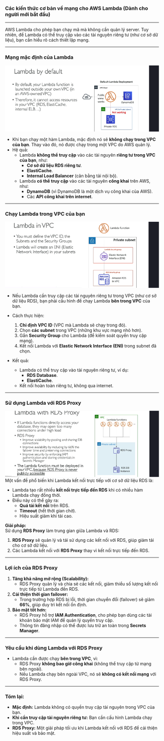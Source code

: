 ### Các kiến thức cơ bản về mạng cho AWS Lambda (Dành cho người mới bắt đầu)

---

AWS Lambda cho phép bạn chạy mã mà không cần quản lý server. Tuy nhiên, để Lambda có thể truy cập vào các tài nguyên riêng tư (như cơ sở dữ liệu), bạn cần hiểu rõ cách thiết lập mạng.

---

### **Mạng mặc định của Lambda**

![alt text](image/lamda-vpc.png)

- Khi bạn chạy một hàm Lambda, mặc định nó sẽ **không chạy trong VPC của bạn**. Thay vào đó, nó được chạy trong một VPC do AWS quản lý.
- Hệ quả:
  - Lambda **không thể truy cập** vào các tài nguyên **riêng tư trong VPC của bạn**, như:
    - **Cơ sở dữ liệu RDS riêng tư**.
    - **ElastiCache**.
    - **Internal Load Balancer** (cân bằng tải nội bộ).
  - Lambda **có thể truy cập** vào các tài nguyên **công khai** trên AWS, như:
    - **DynamoDB** (vì DynamoDB là một dịch vụ công khai của AWS).
    - Các **API công khai trên internet**.

---

### **Chạy Lambda trong VPC của bạn**

![alt text](image/lamda-vpc2.png)

- Nếu Lambda cần truy cập các tài nguyên riêng tư trong VPC (như cơ sở dữ liệu RDS), bạn phải cấu hình để chạy Lambda **bên trong VPC** của bạn.
- Cách thực hiện:

  1. **Chỉ định VPC ID** (VPC mà Lambda sẽ chạy trong đó).
  2. Chọn **các subnet** trong VPC (những khu vực mạng nhỏ hơn).
  3. Gắn **Security Group** cho Lambda (để kiểm soát quyền truy cập mạng).
  4. Kết nối Lambda với **Elastic Network Interface (ENI)** trong subnet đã chọn.

- Kết quả:
  - Lambda có thể truy cập vào tài nguyên riêng tư, ví dụ:
    - **RDS Database**.
    - **ElastiCache**.
  - Kết nối hoàn toàn riêng tư, không qua internet.

---

### **Sử dụng Lambda với RDS Proxy**

![alt text](image/lamda-rdsProxy.png)
Một vấn đề phổ biến khi Lambda kết nối trực tiếp với cơ sở dữ liệu RDS là:

- Lambda tạo rất nhiều **kết nối trực tiếp đến RDS** khi có nhiều hàm Lambda chạy đồng thời.
- Điều này có thể gây ra:
  - **Quá tải kết nối** trên RDS.
  - **Timeout** (hết thời gian chờ).
  - Hiệu suất giảm khi tải cao.

**Giải pháp:**  
Sử dụng **RDS Proxy** làm trung gian giữa Lambda và RDS:

1. **RDS Proxy** sẽ quản lý và tái sử dụng các kết nối với RDS, giúp giảm tải cho cơ sở dữ liệu.
2. Các Lambda kết nối với **RDS Proxy** thay vì kết nối trực tiếp đến RDS.

---

### **Lợi ích của RDS Proxy**

1. **Tăng khả năng mở rộng (Scalability):**
   - RDS Proxy quản lý và chia sẻ các kết nối, giảm thiểu số lượng kết nối trực tiếp từ Lambda đến RDS.
2. **Cải thiện thời gian failover:**
   - Trong trường hợp RDS bị lỗi, thời gian chuyển đổi (failover) sẽ giảm **66%**, giúp duy trì kết nối ổn định.
3. **Bảo mật tốt hơn:**
   - RDS Proxy hỗ trợ **IAM Authentication**, cho phép bạn dùng các tài khoản bảo mật IAM để quản lý quyền truy cập.
   - Thông tin đăng nhập có thể được lưu trữ an toàn trong **Secrets Manager**.

---

### **Yêu cầu khi dùng Lambda với RDS Proxy**

- Lambda cần được chạy **bên trong VPC**, vì:
  - RDS Proxy **không bao giờ công khai** (không thể truy cập từ mạng bên ngoài).
  - Nếu Lambda chạy bên ngoài VPC, nó sẽ **không có kết nối mạng** với RDS Proxy.

---

### **Tóm lại:**

- **Mặc định:** Lambda không có quyền truy cập tài nguyên trong VPC của bạn.
- **Khi cần truy cập tài nguyên riêng tư:** Bạn cần cấu hình Lambda chạy trong VPC.
- **RDS Proxy:** Một giải pháp tối ưu khi Lambda kết nối với RDS để cải thiện hiệu suất và bảo mật.
